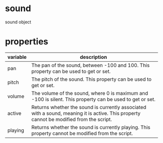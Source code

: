 # sound

sound object

# properties

variable| description  
---|---  
pan | The pan of the sound, between -100 and 100. This property can be used to get or set.  
pitch | The pitch of the sound. This property can be used to get or set.  
volume | The volume of the sound, where 0 is maximum and -100 is silent. This property can be used to get or set.  
active | Returns whether the sound is currently associated with a sound, meaning it is active. This property cannot be modified from the script.  
playing | Returns whether the sound is currently playing. This property cannot be modified from the script.
